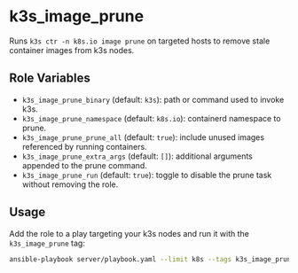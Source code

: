 # k3s_image_prune

Runs `k3s ctr -n k8s.io image prune` on targeted hosts to remove stale container images from k3s nodes.

## Role Variables

- `k3s_image_prune_binary` (default: `k3s`): path or command used to invoke k3s.
- `k3s_image_prune_namespace` (default: `k8s.io`): containerd namespace to prune.
- `k3s_image_prune_prune_all` (default: `true`): include unused images referenced by running containers.
- `k3s_image_prune_extra_args` (default: `[]`): additional arguments appended to the prune command.
- `k3s_image_prune_run` (default: `true`): toggle to disable the prune task without removing the role.

## Usage

Add the role to a play targeting your k3s nodes and run it with the `k3s_image_prune` tag:

```bash
ansible-playbook server/playbook.yaml --limit k8s --tags k3s_image_prune
```
